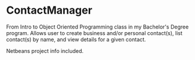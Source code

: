 # ContactManager

From Intro to Object Oriented Programming class in my Bachelor's Degree program. Allows user to create business and/or personal contact(s), list contact(s) by name, and view details for a given contact. 

Netbeans project info included.
